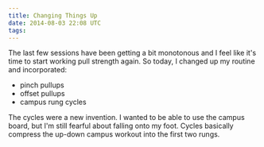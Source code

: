 ```yaml
---
title: Changing Things Up
date: 2014-08-03 22:08 UTC
tags:
---
```


The last few sessions have been getting a bit monotonous and I feel like it's time to start working pull strength again. So today, I changed up my routine and incorporated: 

* pinch pullups
* offset pullups
* campus rung cycles

The cycles were a new invention. I wanted to be able to use the campus board, but I'm still fearful about falling onto my foot. Cycles basically compress the up-down campus workout into the first two rungs. 
